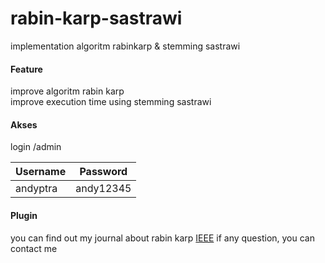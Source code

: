 # rabin-karp-sastrawi
implementation algoritm rabinkarp & stemming sastrawi

#### Feature
improve algoritm rabin karp <br/>
improve execution time using stemming sastrawi

#### Akses
login /admin

| Username | Password |
| ------ | ------ |
| andyptra | andy12345 |

#### Plugin

you can find out my journal about rabin karp [IEEE](https://ieeexplore.ieee.org/document/8938458) 
if any question, you can contact me
